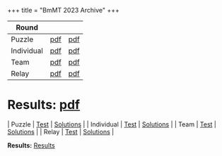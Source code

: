+++
title = "BmMT 2023 Archive"
+++

| Round        |                                                            |                                                                  |
| ------------ | ---------------------------------------------------------- | ---------------------------------------------------------------- |
| Puzzle       | [pdf](/assets/archives/bmmt-2023/puzzle-problems.pdf)     | [pdf](/assets/archives/bmmt-2023/puzzle-solutions.pdf)     |
| Individual   | [pdf](/assets/archives/bmmt-2023/individual-problems.pdf) | [pdf](/assets/archives/bmmt-2023/individual-solutions.pdf) |
| Team         | [pdf](/assets/archives/bmmt-2023/team-problems.pdf)       | [pdf](/assets/archives/bmmt-2023/team-solutions.pdf)       |
| Relay        | [pdf](/assets/archives/bmmt-2023/relay-problems.pdf)      | [pdf](/assets/archives/bmmt-2023/relay-solutions.pdf)      |

**Results:** [pdf](/assets/archives/bmmt-2023/resultsCondensed.pdf)
=======
| Puzzle       | [Test](/assets/archives/bmmt-2023/puzzle-problems.pdf)     | [Solutions](/assets/archives/bmmt-2023/puzzle-solutions.pdf)     |
| Individual   | [Test](/assets/archives/bmmt-2023/individual-problems.pdf) | [Solutions](/assets/archives/bmmt-2023/individual-solutions.pdf) |
| Team         | [Test](/assets/archives/bmmt-2023/team-problems.pdf)       | [Solutions](/assets/archives/bmmt-2023/team-solutions.pdf)       |
| Relay        | [Test](/assets/archives/bmmt-2023/relay-problems.pdf)      | [Solutions](/assets/archives/bmmt-2023/relay-solutions.pdf)      |

**Results:** [Results](/assets/archives/bmmt-2023/resultsCondensed.pdf)








